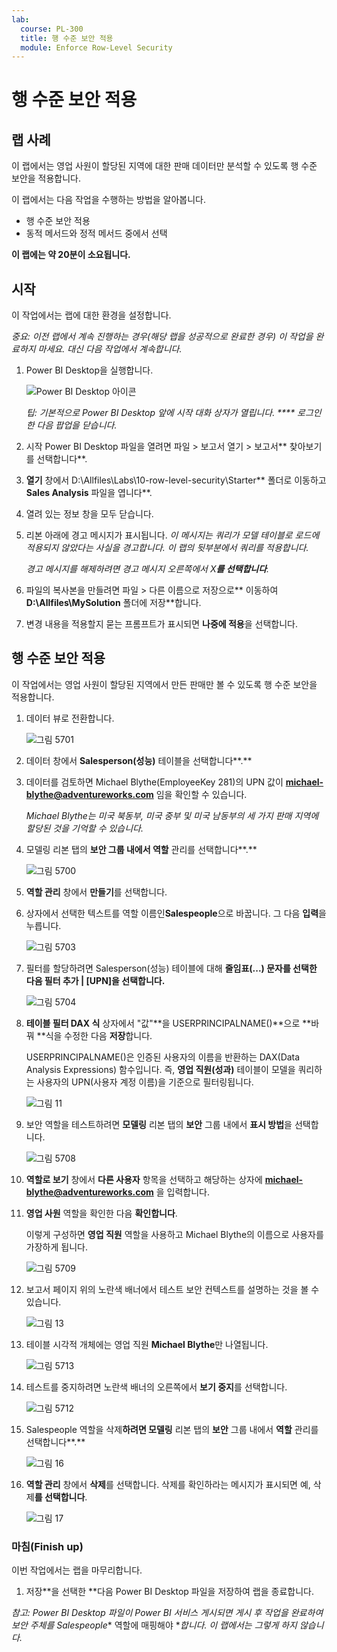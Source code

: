 ```yaml
---
lab:
  course: PL-300
  title: 행 수준 보안 적용
  module: Enforce Row-Level Security
---
```



# **행 수준 보안 적용**

## **랩 사례**

이 랩에서는 영업 사원이 할당된 지역에 대한 판매 데이터만 분석할 수 있도록 행 수준 보안을 적용합니다.

이 랩에서는 다음 작업을 수행하는 방법을 알아봅니다.

- 행 수준 보안 적용
- 동적 메서드와 정적 메서드 중에서 선택

**이 랩에는 약 20분이 소요됩니다.**

## **시작**

이 작업에서는 랩에 대한 환경을 설정합니다.

*중요: 이전 랩에서 계속 진행하는 경우(해당 랩을 성공적으로 완료한 경우) 이 작업을 완료하지 마세요. 대신 다음 작업에서 계속합니다.*

1. Power BI Desktop을 실행합니다.

    ![Power BI Desktop 아이콘](Linked_image_Files/02-load-data-with-power-query-in-power-bi-desktop_image1.png)

    *팁: 기본적으로 Power BI Desktop 앞에 시작 대화 상자가 열립니다. **** 로그인한 다음 팝업을 닫습니다.*

1. 시작 Power BI Desktop 파일을 열려면 파일 > 보고서 열기 > 보고서** 찾아보기를 선택합니다**.

1. **열기** 창에서 D:\Allfiles\Labs\10-row-level-security\Starter** 폴더로 이동하고 **Sales Analysis** 파일을 엽니다**.

1. 열려 있는 정보 창을 모두 닫습니다.

1. 리본 아래에 경고 메시지가 표시됩니다. *이 메시지는 쿼리가 모델 테이블로 로드에 적용되지 않았다는 사실을 경고합니다. 이 랩의 뒷부분에서 쿼리를 적용합니다.*
    
    *경고 메시지를 해제하려면 경고 메시지 오른쪽에서 X**를 선택합니다**.*

1. 파일의 복사본을 만들려면 파일 > 다른 이름으로 저장으로** 이동하여 **D:\Allfiles\MySolution** 폴더에 저장**합니다.

1. 변경 내용을 적용할지 묻는 프롬프트가 표시되면 **나중에 적용**을 선택합니다.

## **행 수준 보안 적용**

이 작업에서는 영업 사원이 할당된 지역에서 만든 판매만 볼 수 있도록 행 수준 보안을 적용합니다.

1. 데이터 뷰로 전환합니다.

   ![그림 5701](Linked_image_Files/04-configure-data-model-in-power-bi-desktop-advanced_image20.png)

1. 데이터 창에서 **Salesperson(성능)** 테이블을 선택합니다**.**


1. 데이터를 검토하면 Michael Blythe(EmployeeKey 281)의 UPN 값이 **michael-blythe@adventureworks.com** 임을 확인할 수 있습니다.
    
    *Michael Blythe는 미국 북동부, 미국 중부 및 미국 남동부의 세 가지 판매 지역에 할당된 것을 기억할 수 있습니다.*

1. 모델링 리본 탭의 ****보안** 그룹 내에서 역할** 관리를 선택합니다**.**

    ![그림 5700](Linked_image_Files/04-configure-data-model-in-power-bi-desktop-advanced_image21.png)

1. **역할 관리** 창에서 **만들기**를 선택합니다.

1. 상자에서 선택한 텍스트를 역할 이름인**Salespeople**으로 바꿉니다. 그 다음 **입력**을 누릅니다.

   ![그림 5703](Linked_image_Files/04-configure-data-model-in-power-bi-desktop-advanced_image23.png)

1. 필터를 할당하려면 Salesperson(성능) 테이블에 대해 **줄임표(...) 문자를 선택한 다음 필터 추가 \| [UPN]**을 선택합니다**.**

   ![그림 5704](Linked_image_Files/04-configure-data-model-in-power-bi-desktop-advanced_image24.png)

1. **테이블 필터 DAX 식** 상자에서 "값"**을 USERPRINCIPALNAME()**으로 **바꿔 **식을 수정한 다음 **저장**합니다.
    
    USERPRINCIPALNAME()은 인증된 사용자의 이름을 반환하는 DAX(Data Analysis Expressions) 함수입니다. 즉, **영업 직원(성과)** 테이블이 모델을 쿼리하는 사용자의 UPN(사용자 계정 이름)을 기준으로 필터링됩니다.

   ![그림 11](Linked_image_Files/04-configure-data-model-in-power-bi-desktop-advanced_image25.png)

1. 보안 역할을 테스트하려면 **모델링** 리본 탭의 **보안** 그룹 내에서 **표시 방법**을 선택합니다.

   ![그림 5708](Linked_image_Files/04-configure-data-model-in-power-bi-desktop-advanced_image27.png)

1. **역할로 보기** 창에서 **다른 사용자** 항목을 선택하고 해당하는 상자에 **michael-blythe@adventureworks.com** 을 입력합니다.

1. **영업 사원** 역할을 확인한 다음 **확인합니다**.
    
    이렇게 구성하면 **영업 직원** 역할을 사용하고 Michael Blythe의 이름으로 사용자를 가장하게 됩니다.

   ![그림 5709](Linked_image_Files/04-configure-data-model-in-power-bi-desktop-advanced_image28.png)

1. 보고서 페이지 위의 노란색 배너에서 테스트 보안 컨텍스트를 설명하는 것을 볼 수 있습니다.

   ![그림 13](Linked_image_Files/04-configure-data-model-in-power-bi-desktop-advanced_image30.png)

1. 테이블 시각적 개체에는 영업 직원 **Michael Blythe**만 나열됩니다.

   ![그림 5713](Linked_image_Files/04-configure-data-model-in-power-bi-desktop-advanced_image31.png)

1. 테스트를 중지하려면 노란색 배너의 오른쪽에서 **보기 중지**를 선택합니다.

   ![그림 5712](Linked_image_Files/04-configure-data-model-in-power-bi-desktop-advanced_image32.png)

1. Salespeople 역할을 삭제**하려면 모델링** 리본 탭의 **보안** 그룹 내에서 **역할** 관리를 선택합니다**.**

   ![그림 16](Linked_image_Files/04-configure-data-model-in-power-bi-desktop-advanced_image33.png)

1. **역할 관리** 창에서 **삭제**를 선택합니다. 삭제를 확인하라는 메시지가 표시되면 예, 삭제**를 선택합니다**.

   ![그림 17](Linked_image_Files/04-configure-data-model-in-power-bi-desktop-advanced_image34.png)

### **마침(Finish up)**

이번 작업에서는 랩을 마무리합니다.

1. 저장**을 선택한 **다음 Power BI Desktop 파일을 저장하여 랩을 종료합니다.

*참고: Power BI Desktop 파일이 Power BI 서비스 게시되면 게시 후 작업을 완료하여 보안 주체를 Salespeople** 역할에 매핑해야 **합니다. 이 랩에서는 그렇게 하지 않습니다.*
